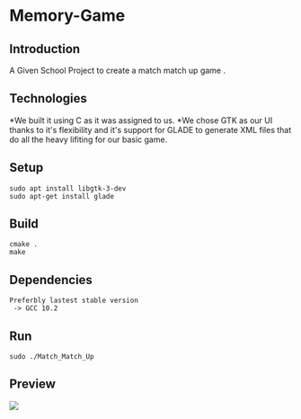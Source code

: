 # Memory-Game
## Introduction
A Given School Project to create a match match up game .
## Technologies
*We built it using C as it was assigned to us. 
*We chose  GTK as our UI thanks to it's flexibility and it's support for GLADE to generate XML files that do all the heavy lifiting for our basic game.
## Setup
```
sudo apt install libgtk-3-dev
sudo apt-get install glade
```
## Build
```
cmake .
make 
```
## Dependencies 
```
Preferbly lastest stable version
 -> GCC 10.2 
```
## Run
```
sudo ./Match_Match_Up
```
## Preview 
![](https://github.com/vulture990/Memory-Game/blob/main/2021-01-30%2018-39-37.gif)
